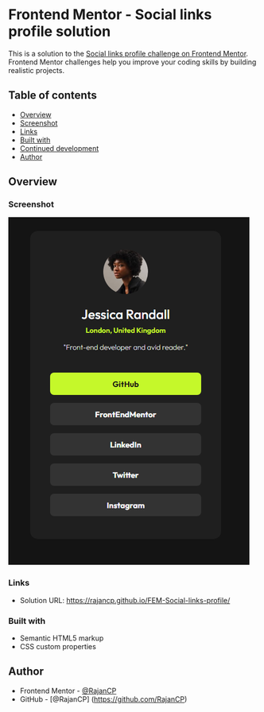 # Frontend Mentor - Social links profile solution

This is a solution to the [Social links profile challenge on Frontend Mentor](https://www.frontendmentor.io/challenges/social-links-profile-UG32l9m6dQ). Frontend Mentor challenges help you improve your coding skills by building realistic projects. 

## Table of contents

- [Overview](#overview)
- [Screenshot](#screenshot)
- [Links](#links)
- [Built with](#built-with)
- [Continued development](#continued-development)
- [Author](#author)

## Overview

### Screenshot

![](./submission.png)

### Links

- Solution URL: https://rajancp.github.io/FEM-Social-links-profile/

### Built with

- Semantic HTML5 markup
- CSS custom properties

## Author

- Frontend Mentor - [@RajanCP](https://www.frontendmentor.io/profile/RajanCP)
- GitHub - [@RajanCP] (https://github.com/RajanCP)

